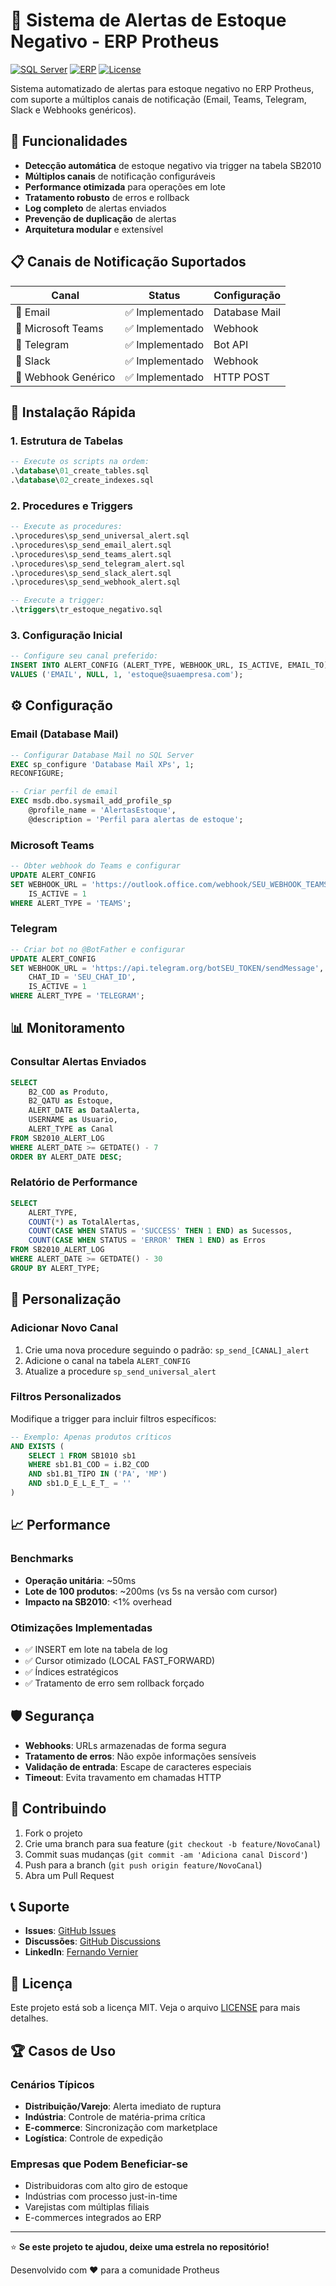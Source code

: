 # 🚨 Sistema de Alertas de Estoque Negativo - ERP Protheus

[![SQL Server](https://img.shields.io/badge/SQL%20Server-2016+-blue.svg)](https://www.microsoft.com/sql-server)
[![ERP](https://img.shields.io/badge/ERP-Protheus-green.svg)](https://www.totvs.com/protheus)
[![License](https://img.shields.io/badge/License-MIT-yellow.svg)](LICENSE)

Sistema automatizado de alertas para estoque negativo no ERP Protheus, com suporte a múltiplos canais de notificação (Email, Teams, Telegram, Slack e Webhooks genéricos).

## 🎯 Funcionalidades

- **Detecção automática** de estoque negativo via trigger na tabela SB2010
- **Múltiplos canais** de notificação configuráveis
- **Performance otimizada** para operações em lote
- **Tratamento robusto** de erros e rollback
- **Log completo** de alertas enviados
- **Prevenção de duplicação** de alertas
- **Arquitetura modular** e extensível

## 📋 Canais de Notificação Suportados

| Canal | Status | Configuração |
|-------|--------|--------------|
| 📧 Email | ✅ Implementado | Database Mail |
| 👥 Microsoft Teams | ✅ Implementado | Webhook |
| 📱 Telegram | ✅ Implementado | Bot API |
| 💬 Slack | ✅ Implementado | Webhook |
| 🔗 Webhook Genérico | ✅ Implementado | HTTP POST |

## 🚀 Instalação Rápida

### 1. Estrutura de Tabelas
```sql
-- Execute os scripts na ordem:
.\database\01_create_tables.sql
.\database\02_create_indexes.sql
```

### 2. Procedures e Triggers
```sql
-- Execute as procedures:
.\procedures\sp_send_universal_alert.sql
.\procedures\sp_send_email_alert.sql
.\procedures\sp_send_teams_alert.sql
.\procedures\sp_send_telegram_alert.sql
.\procedures\sp_send_slack_alert.sql
.\procedures\sp_send_webhook_alert.sql

-- Execute a trigger:
.\triggers\tr_estoque_negativo.sql
```

### 3. Configuração Inicial
```sql
-- Configure seu canal preferido:
INSERT INTO ALERT_CONFIG (ALERT_TYPE, WEBHOOK_URL, IS_ACTIVE, EMAIL_TO)
VALUES ('EMAIL', NULL, 1, 'estoque@suaempresa.com');
```

## ⚙️ Configuração

### Email (Database Mail)
```sql
-- Configurar Database Mail no SQL Server
EXEC sp_configure 'Database Mail XPs', 1;
RECONFIGURE;

-- Criar perfil de email
EXEC msdb.dbo.sysmail_add_profile_sp
    @profile_name = 'AlertasEstoque',
    @description = 'Perfil para alertas de estoque';
```

### Microsoft Teams
```sql
-- Obter webhook do Teams e configurar
UPDATE ALERT_CONFIG 
SET WEBHOOK_URL = 'https://outlook.office.com/webhook/SEU_WEBHOOK_TEAMS',
    IS_ACTIVE = 1
WHERE ALERT_TYPE = 'TEAMS';
```

### Telegram
```sql
-- Criar bot no @BotFather e configurar
UPDATE ALERT_CONFIG 
SET WEBHOOK_URL = 'https://api.telegram.org/botSEU_TOKEN/sendMessage',
    CHAT_ID = 'SEU_CHAT_ID',
    IS_ACTIVE = 1
WHERE ALERT_TYPE = 'TELEGRAM';
```

## 📊 Monitoramento

### Consultar Alertas Enviados
```sql
SELECT 
    B2_COD as Produto,
    B2_QATU as Estoque,
    ALERT_DATE as DataAlerta,
    USERNAME as Usuario,
    ALERT_TYPE as Canal
FROM SB2010_ALERT_LOG 
WHERE ALERT_DATE >= GETDATE() - 7
ORDER BY ALERT_DATE DESC;
```

### Relatório de Performance
```sql
SELECT 
    ALERT_TYPE,
    COUNT(*) as TotalAlertas,
    COUNT(CASE WHEN STATUS = 'SUCCESS' THEN 1 END) as Sucessos,
    COUNT(CASE WHEN STATUS = 'ERROR' THEN 1 END) as Erros
FROM SB2010_ALERT_LOG 
WHERE ALERT_DATE >= GETDATE() - 30
GROUP BY ALERT_TYPE;
```

## 🔧 Personalização

### Adicionar Novo Canal
1. Crie uma nova procedure seguindo o padrão: `sp_send_[CANAL]_alert`
2. Adicione o canal na tabela `ALERT_CONFIG`
3. Atualize a procedure `sp_send_universal_alert`

### Filtros Personalizados
Modifique a trigger para incluir filtros específicos:
```sql
-- Exemplo: Apenas produtos críticos
AND EXISTS (
    SELECT 1 FROM SB1010 sb1 
    WHERE sb1.B1_COD = i.B2_COD 
    AND sb1.B1_TIPO IN ('PA', 'MP')
    AND sb1.D_E_L_E_T_ = ''
)
```

## 📈 Performance

### Benchmarks
- **Operação unitária**: ~50ms
- **Lote de 100 produtos**: ~200ms (vs 5s na versão com cursor)
- **Impacto na SB2010**: <1% overhead

### Otimizações Implementadas
- ✅ INSERT em lote na tabela de log
- ✅ Cursor otimizado (LOCAL FAST_FORWARD)
- ✅ Índices estratégicos
- ✅ Tratamento de erro sem rollback forçado

## 🛡️ Segurança

- **Webhooks**: URLs armazenadas de forma segura
- **Tratamento de erros**: Não expõe informações sensíveis
- **Validação de entrada**: Escape de caracteres especiais
- **Timeout**: Evita travamento em chamadas HTTP

## 🤝 Contribuindo

1. Fork o projeto
2. Crie uma branch para sua feature (`git checkout -b feature/NovoCanal`)
3. Commit suas mudanças (`git commit -am 'Adiciona canal Discord'`)
4. Push para a branch (`git push origin feature/NovoCanal`)
5. Abra um Pull Request

## 📞 Suporte

- **Issues**: [GitHub Issues](../../issues)
- **Discussões**: [GitHub Discussions](../../discussions)
- **LinkedIn**: [Fernando Vernier]([https://linkedin.com/in/seuprofile](https://www.linkedin.com/in/fernando-v-10758522/))

## 📄 Licença

Este projeto está sob a licença MIT. Veja o arquivo [LICENSE](LICENSE) para mais detalhes.

## 🏆 Casos de Uso

### Cenários Típicos
- **Distribuição/Varejo**: Alerta imediato de ruptura
- **Indústria**: Controle de matéria-prima crítica
- **E-commerce**: Sincronização com marketplace
- **Logística**: Controle de expedição

### Empresas que Podem Beneficiar-se
- Distribuidoras com alto giro de estoque
- Indústrias com processo just-in-time
- Varejistas com múltiplas filiais
- E-commerces integrados ao ERP

---

⭐ **Se este projeto te ajudou, deixe uma estrela no repositório!**

Desenvolvido com ❤️ para a comunidade Protheus
